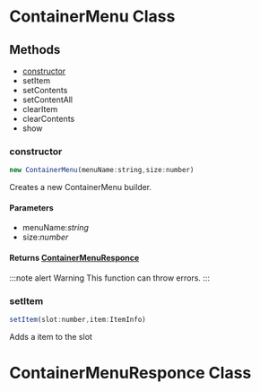 # ContainerMenu Class

## Methods

* [constructor](#constructor)
* setItem
* setContents
* setContentAll
* clearItem
* clearContents
* show

### constructor
```js
new ContainerMenu(menuName:string,size:number)
```

Creates a new ContainerMenu builder.

#### Parameters
* menuName:*string*
* size:*number*

#### Returns [ContainerMenuResponce](#containermenuresponce-class)
:::note alert
Warning
This function can throw errors.
:::

### setItem
```js
setItem(slot:number,item:ItemInfo)
```
Adds a item to the slot



# ContainerMenuResponce Class
